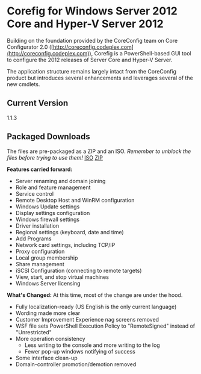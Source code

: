 # Corefig for Windows Server 2012 Core and Hyper-V Server 2012

Building on the foundation provided by the CoreConfig team on Core Configurator 2.0 ([http://coreconfig.codeplex.com](http://coreconfig.codeplex.com)), Corefig is a PowerShell-based GUI tool to configure the 2012 releases of Server Core and Hyper-V Server.

The application structure remains largely intact from the CoreConfig product but introduces several enhancements and leverages several of the new cmdlets.

## Current Version
1.1.3

## Packaged Downloads
The files are pre-packaged as a ZIP and an ISO. *Remember to unblock the files before trying to use them!*
[ISO](https://github.com/ejsiron/Corefig/blob/master/release-ISO/CoreFig.1.1.3.iso)
[ZIP](https://github.com/ejsiron/Corefig/blob/master/release-ZIP/CoreFig.1.1.3.zip)

**Features carried forward:**
* Server renaming and domain joining
* Role and feature management
* Service control
* Remote Desktop Host and WinRM configuration
* Windows Update settings
* Display settings configuration
* Windows firewall settings
* Driver installation
* Regional settings (keyboard, date and time)
* Add Programs
* Network card settings, including TCP/IP
* Proxy configuration
* Local group membership
* Share management
* iSCSI Configuration (connecting to remote targets)
* View, start, and stop virtual machines
* Windows Server licensing

**What's Changed:**
At this time, most of the change are under the hood.
* Fully localization-ready (US English is the only current language)
* Wording made more clear
* Customer Improvement Experience nag screens removed
* WSF file sets PowerShell Execution Policy to "RemoteSigned" instead of "Unrestricted"
* More operation consistency
	* Less writing to the console and more writing to the log
	* Fewer pop-up windows notifying of success
* Some interface clean-up
* Domain-controller promotion/demotion removed
